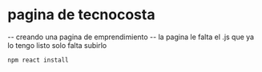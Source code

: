 <h1>pagina de tecnocosta</h1>

-- creando una pagina de emprendimiento
-- la pagina le falta el .js que ya lo tengo listo solo falta subirlo

```npm react install```
 
